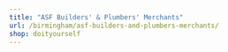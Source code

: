 ```yaml
---
title: "ASF Builders' & Plumbers' Merchants"
url: /birmingham/asf-builders-and-plumbers-merchants/
shop: doityourself
---
```

